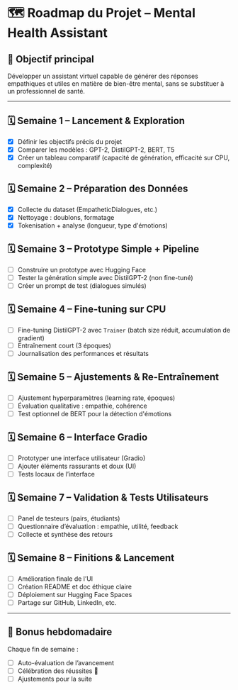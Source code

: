 # 🗺️ Roadmap du Projet – Mental Health Assistant

## 🧠 Objectif principal

Développer un assistant virtuel capable de générer des réponses empathiques et utiles en matière de bien-être mental, sans se substituer à un professionnel de santé.

---

## 🗓️ Semaine 1 – Lancement & Exploration

* [x] Définir les objectifs précis du projet
* [x] Comparer les modèles : GPT-2, DistilGPT-2, BERT, T5
* [x] Créer un tableau comparatif (capacité de génération, efficacité sur CPU, complexité)

## 🗓️ Semaine 2 – Préparation des Données

* [x] Collecte du dataset (EmpatheticDialogues, etc.)
* [x] Nettoyage : doublons, formatage
* [x] Tokenisation + analyse (longueur, type d'émotions)

## 🗓️ Semaine 3 – Prototype Simple + Pipeline

* [ ] Construire un prototype avec Hugging Face
* [ ] Tester la génération simple avec DistilGPT-2 (non fine-tuné)
* [ ] Créer un prompt de test (dialogues simulés)

## 🗓️ Semaine 4 – Fine-tuning sur CPU

* [ ] Fine-tuning DistilGPT-2 avec `Trainer` (batch size réduit, accumulation de gradient)
* [ ] Entraînement court (3 époques)
* [ ] Journalisation des performances et résultats

## 🗓️ Semaine 5 – Ajustements & Re-Entraînement

* [ ] Ajustement hyperparamètres (learning rate, époques)
* [ ] Évaluation qualitative : empathie, cohérence
* [ ] Test optionnel de BERT pour la détection d'émotions

## 🗓️ Semaine 6 – Interface Gradio

* [ ] Prototyper une interface utilisateur (Gradio)
* [ ] Ajouter éléments rassurants et doux (UI)
* [ ] Tests locaux de l’interface

## 🗓️ Semaine 7 – Validation & Tests Utilisateurs

* [ ] Panel de testeurs (pairs, étudiants)
* [ ] Questionnaire d’évaluation : empathie, utilité, feedback
* [ ] Collecte et synthèse des retours

## 🗓️ Semaine 8 – Finitions & Lancement

* [ ] Amélioration finale de l’UI
* [ ] Création README et doc éthique claire
* [ ] Déploiement sur Hugging Face Spaces
* [ ] Partage sur GitHub, LinkedIn, etc.

---

## 🧘 Bonus hebdomadaire

Chaque fin de semaine :

* [ ] Auto-évaluation de l’avancement
* [ ] Célébration des réussites 🎉
* [ ] Ajustements pour la suite
